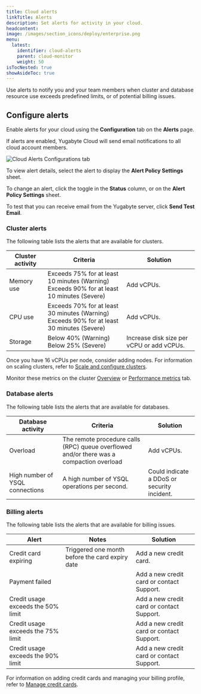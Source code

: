 ```yaml
---
title: Cloud alerts
linkTitle: Alerts
description: Set alerts for activity in your cloud.
headcontent:
image: /images/section_icons/deploy/enterprise.png
menu:
  latest:
    identifier: cloud-alerts
    parent: cloud-monitor
    weight: 50
isTocNested: true
showAsideToc: true
---
```


Use alerts to notify you and your team members when cluster and database resource use exceeds predefined limits, or of potential billing issues.

## Configure alerts

Enable alerts for your cloud using the **Configuration** tab on the **Alerts** page.

If alerts are enabled, Yugabyte Cloud will send email notifications to all cloud account members.

![Cloud Alerts Configurations tab](/images/yb-cloud/cloud-alerts-configurations.png)

To view alert details, select the alert to display the **Alert Policy Settings** sheet.

To change an alert, click the toggle in the **Status** column, or on the **Alert Policy Settings** sheet.

To test that you can receive email from the Yugabyte server, click **Send Test Email**.

### Cluster alerts

The following table lists the alerts that are available for clusters.

| Cluster activity | Criteria | Solution |
| --- | --- | --- |
| Memory use | Exceeds 75% for at least 10 minutes (Warning)<br>Exceeds 90% for at least 10 minutes (Severe) | Add vCPUs. |
| CPU use | Exceeds 70% for at least 30 minutes (Warning)<br>Exceeds 90% for at least 30 minutes (Severe) | Add vCPUs. |
| Storage | Below 40% (Warning)<br>Below 25% (Severe) | Increase disk size per vCPU or add vCPUs. |

Once you have 16 vCPUs per node, consider adding nodes. For information on scaling clusters, refer to [Scale and configure clusters](../../cloud-clusters/configure-clusters/).

Monitor these metrics on the cluster [Overview](../overview/#overview-metrics) or [Performance metrics](../overview/#performance-metrics) tab.

### Database alerts

The following table lists the alerts that are available for databases.

| Database activity | Criteria | Solution |
| --- | --- | --- |
| Overload | The remote procedure calls (RPC) queue overflowed and/or there was a compaction overload | Add vCPUs. |
| High number of YSQL connections | A high number of YSQL operations per second. | Could indicate a DDoS or security incident. |

### Billing alerts

The following table lists the alerts that are available for billing issues.

| Alert | Notes | Solution |
| --- | --- | --- |
| Credit card expiring | Triggered one month before the card expiry date | Add a new credit card. |
| Payment failed | | Add a new credit card or contact Support. |
| Credit usage exceeds the 50% limit | | Add a new credit card or contact Support. |
| Credit usage exceeds the 75% limit | | Add a new credit card or contact Support. |
| Credit usage exceeds the 90% limit | | Add a new credit card or contact Support. |

For information on adding credit cards and managing your billing profile, refer to [Manage credit cards](../../cloud-admin/cloud-billing-profile/#manage-credit-cards).
